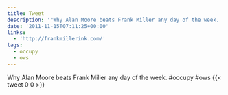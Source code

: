 ```yaml
---
title: Tweet
description: '"Why Alan Moore beats Frank Miller any day of the week.  #occupy #ows"'
date: '2011-11-15T07:11:25+00:00'
links:
  - 'http://frankmillerink.com/'
tags:
  - occupy
  - ows
---
```

Why Alan Moore beats Frank Miller any day of the week.  #occupy #ows
      {{< tweet 0 0 >}}
    
